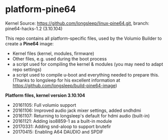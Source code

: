 # platform-pine64

Kernel Source: https://github.com/longsleep/linux-pine64.git, branch: pine64-hacks-1.2 (3.10.104)

This repo contains all platform-specific files, used by the Volumio Builder to create a **Pine64** image:

- Kernel files (kernel, modules, firmware)
- Other files, e.g. used during the boot process
- a script used for compiling the kernel & modules (you may need to adapt repo settings)
- a script used to compile u-boot and everything needed to prepare this.
  (Thanks to longsleep for his excellent information at https://github.com/longsleep/build-pine64-image)

**Platform files, kernel version 3.10.104**
- 20161105: Full volumio support
- 20161106: Improved audio jack mixer settings, added sndhdmi
- 20161107: Returning to longsleep's default for hdmi audio (built-in)
- 20161121: Adding iso8859-1 as a built-in module
- 20170331: Adding snd-aloop to support brutefir
- 20170415: Enabling A64 DAUDIO and SPDIF
